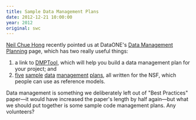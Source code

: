 ```yaml
---
title: Sample Data Management Plans
date: 2012-12-21 10:00:00
year: 2012
original: swc
---
```

<p><a href="http://www.epcc.ed.ac.uk/about-us/staff/chue-hong-neil/">Neil Chue Hong</a> recently pointed us at DataONE's <a href="http://www.dataone.org/data-management-planning">Data Management Planning</a> page, which has two really useful things:</p>
<ol>
  <li>a link to <a href="https://dmp.cdlib.org/">DMPTool</a>, which will help you build a data management plan for your project; and</li>
  <li>
    <a href="http://www.dataone.org/sites/all/documents/DMP_MaunaLoa_Formatted.pdf">five</a>
    <a href="http://www.dataone.org/sites/all/documents/DMP_Hydrologic_Formatted.pdf">sample</a>
    <a href="http://www.dataone.org/sites/all/documents/DMP_HDFMap_Formatted.pdf">data</a>
    <a href="http://www.dataone.org/sites/all/documents/DMP_NutNet_Formatted.pdf">management</a>
    <a href="http://www.dataone.org/sites/all/documents/DMP_Copepod_Formatted.pdf">plans</a>,
    all written for the NSF,
    which people can use as reference models.
  </li>
</ol>
<p>Data management is something we deliberately left out of "Best Practices" paper&mdash;it would have increased the paper's length by half again&mdash;but what we should put together is some sample code management plans.  Any volunteers?</p>
